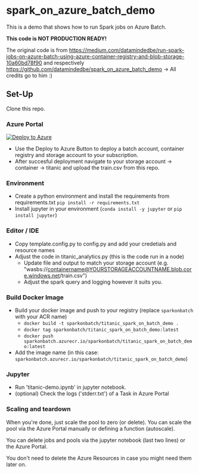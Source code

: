# spark_on_azure_batch_demo
This is a demo that shows how to run Spark jobs on Azure Batch.

**This code is NOT PRODUCTION READY!**

The original code is from https://medium.com/datamindedbe/run-spark-jobs-on-azure-batch-using-azure-container-registry-and-blob-storage-10a60bd78f90 and respectively https://github.com/datamindedbe/spark_on_azure_batch_demo -> All credits go to him :)

## Set-Up
Clone this repo.

### Azure Portal
[![Deploy to Azure](https://aka.ms/deploytoazurebutton)](https://portal.azure.com/#create/Microsoft.Template/uri/https%3A%2F%2Fraw.githubusercontent.com%2Fjhchein%2Fspark-on-batch-example%2Fadd-arm-template%2Fazuredeploy.json)
* Use the Deploy to Azure Button to deploy a batch account, container registry and storage account to your subscription. 
* After succesful deployment navigate to your storage account -> container -> titanic and upload the train.csv from this repo.

### Environment
* Create a python environment and install the requirements from requirements.txt ```pip install -r requirements.txt```
* Install jupyter in your environment (```conda install -y jupyter``` or ```pip install jupyter```)

### Editor / IDE
* Copy template.config.py to config.py and add your credetials and resource names
* Adjust the code in titanic_analytics.py (this is the code run in a node)
  * Update file and output to match your storage account (e.g. "wasbs://containername@YOURSTORAGEACCOUNTNAME.blob.core.windows.net/train.csv")
  * Adjust the spark query and logging however it suits you. 

### Build Docker Image
* Build your docker image and push to your registry (replace ```sparkonbatch``` with your ACR name)
  * ```docker build -t sparkonbatch/titanic_spark_on_batch_demo .```
  * ```docker tag sparkonbatch/titanic_spark_on_batch_demo:latest```
  * ```docker push sparkonbatch.azurecr.io/sparkonbatch/titanic_spark_on_batch_demo:latest```
* Add the image name (in this case: ```sparkonbatch.azurecr.io/sparkonbatch/titanic_spark_on_batch_demo```)

### Jupyter
* Run 'titanic-demo.ipynb' in jupyter notebook.
* (optional) Check the logs ('stderr.txt') of a Task in Azure Portal

### Scaling and teardown
When you're done, just scale the pool to zero (or delete). You can scale the pool via the Azure Portal manually or defining a function (autoscale). 

You can delete jobs and pools via the jupyter notebook (last two lines) or the Azure Portal.

You don't need to delete the Azure Resources in case you might need them later on.
